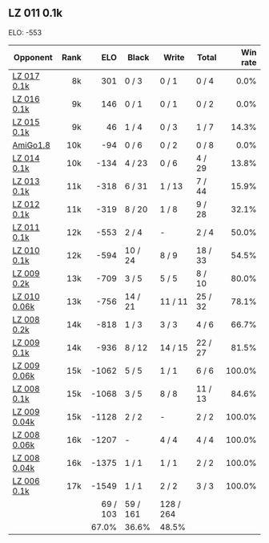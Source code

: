 ## LZ 011 0.1k ##

ELO: -553

Opponent | Rank | ELO | Black | Write | Total | Win rate
---------|-----:|----:|-------|-------|-------|-------:
[LZ 017 0.1k](LZ%20017%200.1k.md) | 8k | 301 | 0 / 3 | 0 / 1 | 0 / 4 | 0.0%
[LZ 016 0.1k](LZ%20016%200.1k.md) | 9k | 146 | 0 / 1 | 0 / 1 | 0 / 2 | 0.0%
[LZ 015 0.1k](LZ%20015%200.1k.md) | 9k | 46 | 1 / 4 | 0 / 3 | 1 / 7 | 14.3%
[AmiGo1.8](AmiGo1.8.md) | 10k | -94 | 0 / 6 | 0 / 2 | 0 / 8 | 0.0%
[LZ 014 0.1k](LZ%20014%200.1k.md) | 10k | -134 | 4 / 23 | 0 / 6 | 4 / 29 | 13.8%
[LZ 013 0.1k](LZ%20013%200.1k.md) | 11k | -318 | 6 / 31 | 1 / 13 | 7 / 44 | 15.9%
[LZ 012 0.1k](LZ%20012%200.1k.md) | 11k | -319 | 8 / 20 | 1 / 8 | 9 / 28 | 32.1%
[LZ 011 0.1k](LZ%20011%200.1k.md) | 12k | -553 | 2 / 4 | - | 2 / 4 | 50.0%
[LZ 010 0.1k](LZ%20010%200.1k.md) | 12k | -594 | 10 / 24 | 8 / 9 | 18 / 33 | 54.5%
[LZ 009 0.2k](LZ%20009%200.2k.md) | 13k | -709 | 3 / 5 | 5 / 5 | 8 / 10 | 80.0%
[LZ 010 0.06k](LZ%20010%200.06k.md) | 13k | -756 | 14 / 21 | 11 / 11 | 25 / 32 | 78.1%
[LZ 008 0.2k](LZ%20008%200.2k.md) | 14k | -818 | 1 / 3 | 3 / 3 | 4 / 6 | 66.7%
[LZ 009 0.1k](LZ%20009%200.1k.md) | 14k | -936 | 8 / 12 | 14 / 15 | 22 / 27 | 81.5%
[LZ 009 0.06k](LZ%20009%200.06k.md) | 15k | -1062 | 5 / 5 | 1 / 1 | 6 / 6 | 100.0%
[LZ 008 0.1k](LZ%20008%200.1k.md) | 15k | -1068 | 3 / 5 | 8 / 8 | 11 / 13 | 84.6%
[LZ 009 0.04k](LZ%20009%200.04k.md) | 15k | -1128 | 2 / 2 | - | 2 / 2 | 100.0%
[LZ 008 0.06k](LZ%20008%200.06k.md) | 16k | -1207 | - | 4 / 4 | 4 / 4 | 100.0%
[LZ 008 0.04k](LZ%20008%200.04k.md) | 16k | -1375 | 1 / 1 | 1 / 1 | 2 / 2 | 100.0%
[LZ 006 0.1k](LZ%20006%200.1k.md) | 17k | -1549 | 1 / 1 | 2 / 2 | 3 / 3 | 100.0%
 | | | 69 / 103 | 59 / 161 | 128 / 264 | 
 | | | 67.0% | 36.6% | 48.5% | 
